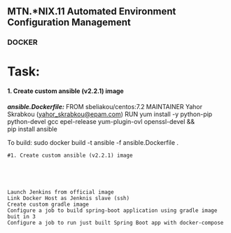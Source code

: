MTN.*NIX.11 Automated Environment Configuration Management
----

### DOCKER
# Task:

#### 1. Create custom ansible (v2.2.1) image
<i><b>ansible.Dockerfile:</b></i>
FROM sbeliakou/centos:7.2
MAINTAINER Yahor Skrabkou (yahor_skrabkou@epam.com)
RUN yum install -y python-pip python-devel gcc epel-release yum-plugin-ovl openssl-devel && \
    pip install ansible

To build:
sudo docker build -t ansible -f ansible.Dockerfile .



    #1. Create custom ansible (v2.2.1) image
    
    
    
    
    
    Launch Jenkins from official image
    Link Docker Host as Jenknis slave (ssh)
    Create custom gradle image
    Configure a job to build spring-boot application using gradle image buit in 3
    Configure a job to run just built Spring Boot app with docker-compose


